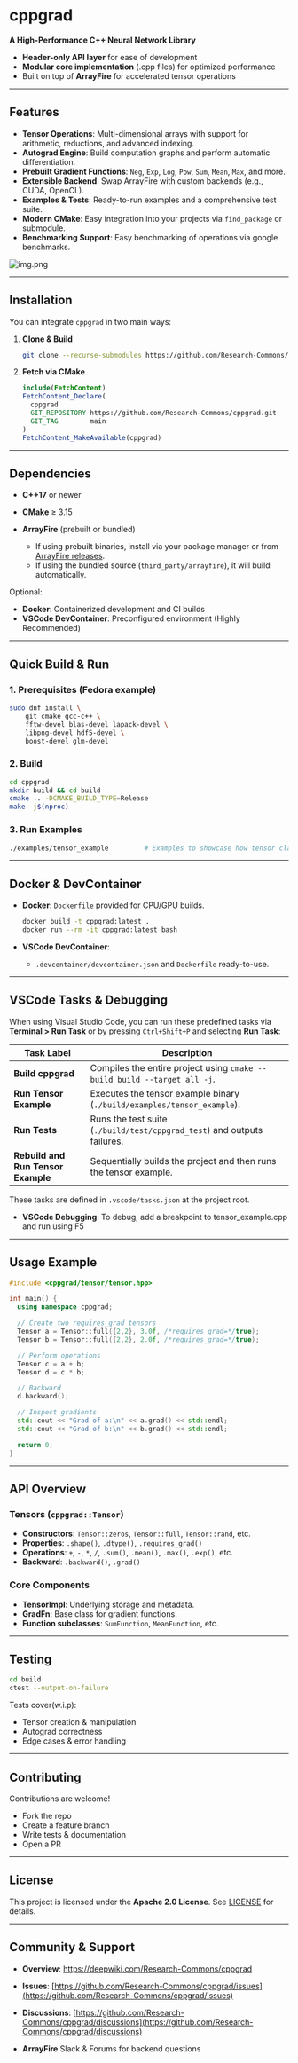 # **cppgrad**

**A High-Performance C++ Neural Network Library**

- **Header-only API layer** for ease of development
- **Modular core implementation** (.cpp files) for optimized performance
- Built on top of **ArrayFire** for accelerated tensor operations

---

## Features

* **Tensor Operations**: Multi-dimensional arrays with support for arithmetic, reductions, and advanced indexing.
* **Autograd Engine**: Build computation graphs and perform automatic differentiation.
* **Prebuilt Gradient Functions**: `Neg`, `Exp`, `Log`, `Pow`, `Sum`, `Mean`, `Max`, and more.
* **Extensible Backend**: Swap ArrayFire with custom backends (e.g., CUDA, OpenCL).
* **Examples & Tests**: Ready-to-run examples and a comprehensive test suite.
* **Modern CMake**: Easy integration into your projects via `find_package` or submodule.
* **Benchmarking Support**: Easy benchmarking of operations via google benchmarks.

![img.png](images/tensor_structure_overview.png)

---

## Installation

You can integrate `cppgrad` in two main ways:

1. **Clone & Build**

   ```bash
   git clone --recurse-submodules https://github.com/Research-Commons/cppgrad.git
   ```
2. **Fetch via CMake**

   ```cmake
   include(FetchContent)
   FetchContent_Declare(
     cppgrad
     GIT_REPOSITORY https://github.com/Research-Commons/cppgrad.git
     GIT_TAG        main
   )
   FetchContent_MakeAvailable(cppgrad)
   ```

---

## Dependencies

* **C++17** or newer
* **CMake** ≥ 3.15
* **ArrayFire** (prebuilt or bundled)

    * If using prebuilt binaries, install via your package manager or from [ArrayFire releases](https://arrayfire.com/download).
    * If using the bundled source (`third_party/arrayfire`), it will build automatically.

Optional:

* **Docker**: Containerized development and CI builds
* **VSCode DevContainer**: Preconfigured environment (Highly Recommended)

---

## Quick Build & Run

### 1. Prerequisites (Fedora example)

```bash
sudo dnf install \
    git cmake gcc-c++ \
    fftw-devel blas-devel lapack-devel \
    libpng-devel hdf5-devel \
    boost-devel glm-devel
```

### 2. Build

```bash
cd cppgrad
mkdir build && cd build
cmake .. -DCMAKE_BUILD_TYPE=Release
make -j$(nproc)
```

### 3. Run Examples

```bash
./examples/tensor_example         # Examples to showcase how tensor class and diff engine works
```

---

## Docker & DevContainer

* **Docker**: `Dockerfile` provided for CPU/GPU builds.

  ```bash
  docker build -t cppgrad:latest .
  docker run --rm -it cppgrad:latest bash
  ```

* **VSCode DevContainer**:

    * `.devcontainer/devcontainer.json` and `Dockerfile` ready-to-use.

---

## VSCode Tasks & Debugging

When using Visual Studio Code, you can run these predefined tasks via **Terminal > Run Task** or by pressing `Ctrl+Shift+P` and selecting **Run Task**:

| **Task Label**                     | **Description**                                                                 |
|-----------------------------------|---------------------------------------------------------------------------------|
| **Build cppgrad**                 | Compiles the entire project using `cmake --build build --target all -j`.       |
| **Run Tensor Example**            | Executes the tensor example binary (`./build/examples/tensor_example`).        |
| **Run Tests**                     | Runs the test suite (`./build/test/cppgrad_test`) and outputs failures.        |
| **Rebuild and Run Tensor Example**| Sequentially builds the project and then runs the tensor example.              |

These tasks are defined in `.vscode/tasks.json` at the project root.

* **VSCode Debugging**: To debug, add a breakpoint to tensor_example.cpp and run using F5

---
## Usage Example

```cpp
#include <cppgrad/tensor/tensor.hpp>

int main() {
  using namespace cppgrad;

  // Create two requires_grad tensors
  Tensor a = Tensor::full({2,2}, 3.0f, /*requires_grad=*/true);
  Tensor b = Tensor::full({2,2}, 2.0f, /*requires_grad=*/true);

  // Perform operations
  Tensor c = a + b;
  Tensor d = c * b;

  // Backward
  d.backward();

  // Inspect gradients
  std::cout << "Grad of a:\n" << a.grad() << std::endl;
  std::cout << "Grad of b:\n" << b.grad() << std::endl;

  return 0;
}
```

---

## API Overview

### Tensors (`cppgrad::Tensor`)

* **Constructors**: `Tensor::zeros`, `Tensor::full`, `Tensor::rand`, etc.
* **Properties**: `.shape()`, `.dtype()`, `.requires_grad()`
* **Operations**: `+`, `-`, `*`, `/`, `.sum()`, `.mean()`, `.max()`, `.exp()`, etc.
* **Backward**: `.backward()`, `.grad()`

### Core Components

* **TensorImpl**: Underlying storage and metadata.
* **GradFn**: Base class for gradient functions.
* **Function subclasses**: `SumFunction`, `MeanFunction`, etc.

---

## Testing

```bash
cd build
ctest --output-on-failure
```

Tests cover(w.i.p):

* Tensor creation & manipulation
* Autograd correctness
* Edge cases & error handling

---

## Contributing

Contributions are welcome!

* Fork the repo
* Create a feature branch
* Write tests & documentation
* Open a PR

---

## License

This project is licensed under the **Apache 2.0 License**. See [LICENSE](./LICENSE) for details.

---

## Community & Support

* **Overview**: https://deepwiki.com/Research-Commons/cppgrad

* **Issues**: [https://github.com/Research-Commons/cppgrad/issues](https://github.com/Research-Commons/cppgrad/issues)
* **Discussions**: [https://github.com/Research-Commons/cppgrad/discussions](https://github.com/Research-Commons/cppgrad/discussions)
* **ArrayFire** Slack & Forums for backend questions
